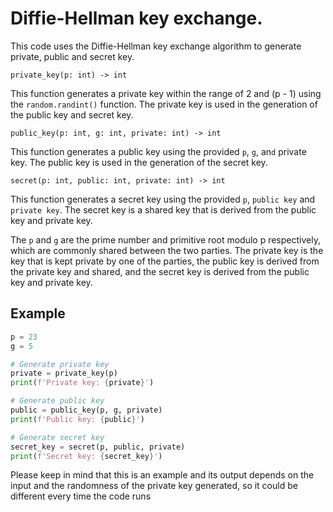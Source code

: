 # Diffie-Hellman key exchange.

This code uses the Diffie-Hellman key exchange algorithm to generate private, public and secret key.

`private_key(p: int) -> int`

This function generates a private key within the range of 2 and (p - 1) using the `random.randint()` function. The private key is used in the generation of the public key and secret key.

`public_key(p: int, g: int, private: int) -> int`

This function generates a public key using the provided `p`, `g`, an`d` private key. The public key is used in the generation of the secret key.

`secret(p: int, public: int, private: int) -> int`

This function generates a secret key using the provided `p`, `public key` and `private key`. The secret key is a shared key that is derived from the public key and private key.

The `p` and `g` are the prime number and primitive root modulo p respectively, which are commonly shared between the two parties. The private key is the key that is kept private by one of the parties, the public key is derived from the private key and shared, and the secret key is derived from the public key and private key.

## Example

```python
p = 23
g = 5

# Generate private key
private = private_key(p)
print(f'Private key: {private}')

# Generate public key
public = public_key(p, g, private)
print(f'Public key: {public}')

# Generate secret key
secret_key = secret(p, public, private)
print(f'Secret key: {secret_key}')
```

Please keep in mind that this is an example and its output depends on the input and the randomness of the private key generated, so it could be different every time the code runs
